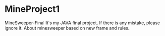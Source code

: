 # MineProject1
MineSweeper-Final
It's my JAVA final project. If there is any mistake, please ignore it.
About minesweeper based on new frame and rules.
